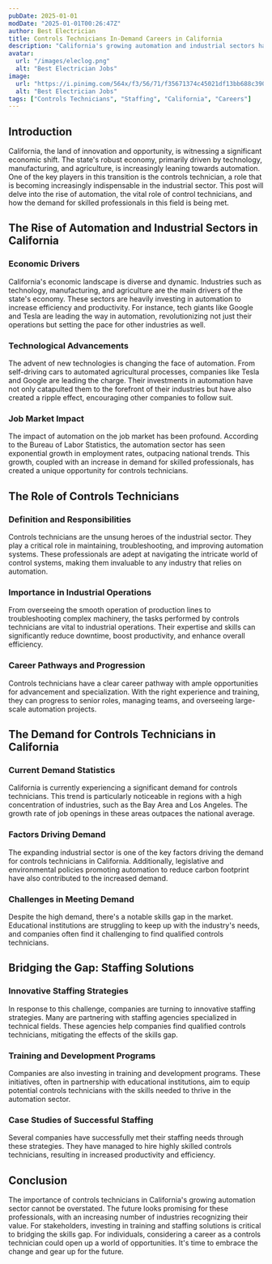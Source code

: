 ```yaml
---
pubDate: 2025-01-01
modDate: "2025-01-01T00:26:47Z"
author: Best Electrician
title: Controls Technicians In-Demand Careers in California
description: "California's growing automation and industrial sectors have driven a high demand for controls technicians. Learn how staffing can bridge the gap and meet industry needs."
avatar:
  url: "/images/eleclog.png"
  alt: "Best Electrician Jobs"
image:
  url: "https://i.pinimg.com/564x/f3/56/71/f35671374c45021df13bb688c390a3a2.jpg"
  alt: "Best Electrician Jobs"
tags: ["Controls Technicians", "Staffing", "California", "Careers"]
---
```


## Introduction

California, the land of innovation and opportunity, is witnessing a significant economic shift. The state's robust economy, primarily driven by technology, manufacturing, and agriculture, is increasingly leaning towards automation. One of the key players in this transition is the controls technician, a role that is becoming increasingly indispensable in the industrial sector. This post will delve into the rise of automation, the vital role of control technicians, and how the demand for skilled professionals in this field is being met.

## The Rise of Automation and Industrial Sectors in California

### Economic Drivers

California's economic landscape is diverse and dynamic. Industries such as technology, manufacturing, and agriculture are the main drivers of the state's economy. These sectors are heavily investing in automation to increase efficiency and productivity. For instance, tech giants like Google and Tesla are leading the way in automation, revolutionizing not just their operations but setting the pace for other industries as well.

### Technological Advancements

The advent of new technologies is changing the face of automation. From self-driving cars to automated agricultural processes, companies like Tesla and Google are leading the charge. Their investments in automation have not only catapulted them to the forefront of their industries but have also created a ripple effect, encouraging other companies to follow suit.

### Job Market Impact

The impact of automation on the job market has been profound. According to the Bureau of Labor Statistics, the automation sector has seen exponential growth in employment rates, outpacing national trends. This growth, coupled with an increase in demand for skilled professionals, has created a unique opportunity for controls technicians.

## The Role of Controls Technicians

### Definition and Responsibilities

Controls technicians are the unsung heroes of the industrial sector. They play a critical role in maintaining, troubleshooting, and improving automation systems. These professionals are adept at navigating the intricate world of control systems, making them invaluable to any industry that relies on automation.

### Importance in Industrial Operations

From overseeing the smooth operation of production lines to troubleshooting complex machinery, the tasks performed by controls technicians are vital to industrial operations. Their expertise and skills can significantly reduce downtime, boost productivity, and enhance overall efficiency.

### Career Pathways and Progression

Controls technicians have a clear career pathway with ample opportunities for advancement and specialization. With the right experience and training, they can progress to senior roles, managing teams, and overseeing large-scale automation projects.

## The Demand for Controls Technicians in California

### Current Demand Statistics

California is currently experiencing a significant demand for controls technicians. This trend is particularly noticeable in regions with a high concentration of industries, such as the Bay Area and Los Angeles. The growth rate of job openings in these areas outpaces the national average.

### Factors Driving Demand

The expanding industrial sector is one of the key factors driving the demand for controls technicians in California. Additionally, legislative and environmental policies promoting automation to reduce carbon footprint have also contributed to the increased demand.

### Challenges in Meeting Demand

Despite the high demand, there's a notable skills gap in the market. Educational institutions are struggling to keep up with the industry's needs, and companies often find it challenging to find qualified controls technicians.

## Bridging the Gap: Staffing Solutions

### Innovative Staffing Strategies

In response to this challenge, companies are turning to innovative staffing strategies. Many are partnering with staffing agencies specialized in technical fields. These agencies help companies find qualified controls technicians, mitigating the effects of the skills gap.

### Training and Development Programs

Companies are also investing in training and development programs. These initiatives, often in partnership with educational institutions, aim to equip potential controls technicians with the skills needed to thrive in the automation sector.

### Case Studies of Successful Staffing

Several companies have successfully met their staffing needs through these strategies. They have managed to hire highly skilled controls technicians, resulting in increased productivity and efficiency.

## Conclusion

The importance of controls technicians in California's growing automation sector cannot be overstated. The future looks promising for these professionals, with an increasing number of industries recognizing their value. For stakeholders, investing in training and staffing solutions is critical to bridging the skills gap. For individuals, considering a career as a controls technician could open up a world of opportunities. It's time to embrace the change and gear up for the future.
